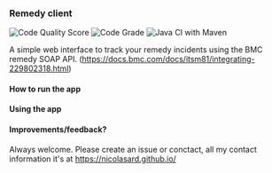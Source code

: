 
### Remedy client

![Code Quality Score](https://www.code-inspector.com/project/6364/score/svg) ![Code Grade](https://www.code-inspector.com/project/6364/status/svg) ![Java CI with Maven](https://github.com/nicolasard/remedy-client/workflows/Java%20CI%20with%20Maven/badge.svg)

A simple web interface to track your remedy incidents using the BMC remedy SOAP API. (https://docs.bmc.com/docs/itsm81/integrating-229802318.html) 

#### How to run the app


#### Using the app

#### Improvements/feedback? 
Always welcome. Please create an issue or conctact, all my contact information it's at https://nicolasard.github.io/
